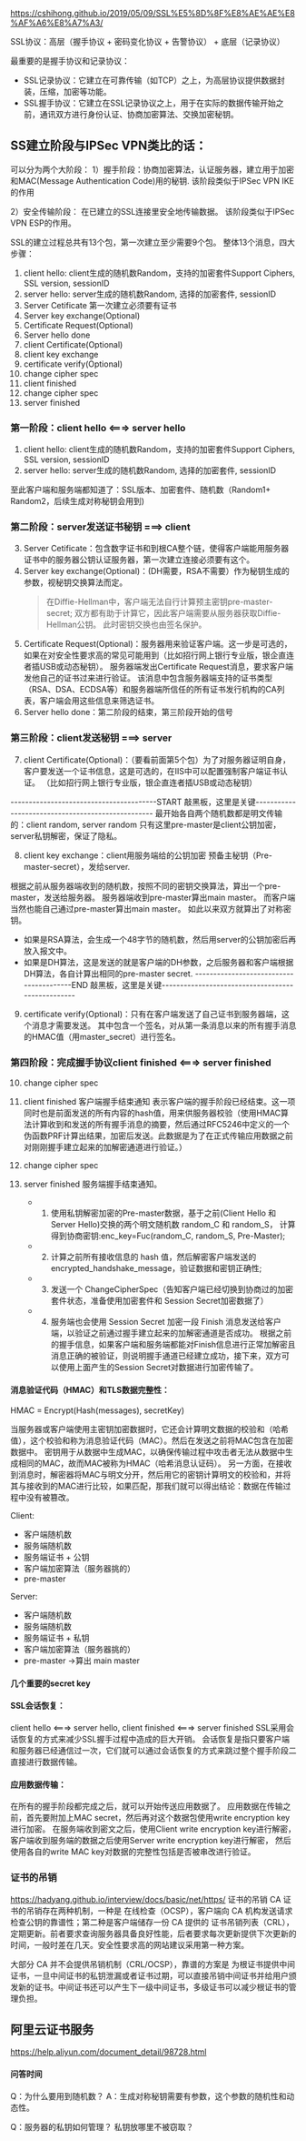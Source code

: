 https://cshihong.github.io/2019/05/09/SSL%E5%8D%8F%E8%AE%AE%E8%AF%A6%E8%A7%A3/

SSL协议：高层（握手协议 + 密码变化协议 + 告警协议） + 底层（记录协议）

最重要的是握手协议和记录协议：
- SSL记录协议：它建立在可靠传输（如TCP）之上，为高层协议提供数据封装，压缩，加密等功能。
- SSL握手协议：它建立在SSL记录协议之上，用于在实际的数据传输开始之前，通讯双方进行身份认证、协商加密算法、交换加密秘钥。

## SS建立阶段与IPSec VPN类比的话：

可以分为两个大阶段：
1）握手阶段：协商加密算法，认证服务器，建立用于加密和MAC(Message Authentication Code)用的秘钥.
该阶段类似于IPSec VPN IKE的作用

2）安全传输阶段：
在已建立的SSL连接里安全地传输数据。
该阶段类似于IPSec VPN ESP的作用。




SSL的建立过程总共有13个包，第一次建立至少需要9个包。
整体13个消息，四大步骤：
1. client hello: client生成的随机数Random，支持的加密套件Support Ciphers, SSL version, sessionID
2. server hello: server生成的随机数Random, 选择的加密套件, sessionID
3. Server Cetificate 第一次建立必须要有证书
4. Server key exchange(Optional)
5. Certificate Request(Optional)
6. Server hello done
7. client Certificate(Optional)
8. client key exchange
9. certificate verify(Optional)
10. change cipher spec
11. client finished
12. change cipher spec
13. server finished

### 第一阶段：client hello <===> server hello
1. client hello: client生成的随机数Random，支持的加密套件Support Ciphers, SSL version, sessionID
2. server hello: server生成的随机数Random, 选择的加密套件, sessionID

至此客户端和服务端都知道了：SSL版本、加密套件、随机数（Random1+ Random2，后续生成对称秘钥会用到)

### 第二阶段：server发送证书秘钥 ===> client
3. Server Cetificate：包含数字证书和到根CA整个链，使得客户端能用服务器证书中的服务器公钥认证服务器，第一次建立连接必须要有这个。
4. Server key exchange(Optional)：(DH需要，RSA不需要）作为秘钥生成的参数，视秘钥交换算法而定。
    > 在Diffie-Hellman中，客户端无法自行计算预主密钥pre-master-secret; 双方都有助于计算它，因此客户端需要从服务器获取Diffie-Hellman公钥。
    > 此时密钥交换也由签名保护。
5. Certificate Request(Optional)：服务器用来验证客户端。这一步是可选的，如果在对安全性要求高的常见可能用到（比如招行网上银行专业版，银企直连者插USB或动态秘钥）。
服务器端发出Certificate Request消息，要求客户端发他自己的证书过来进行验证。
该消息中包含服务器端支持的证书类型（RSA、DSA、ECDSA等）和服务器端所信任的所有证书发行机构的CA列表，客户端会用这些信息来筛选证书。
6. Server hello done：第二阶段的结束，第三阶段开始的信号

### 第三阶段：client发送秘钥 ===> server
7. client Certificate(Optional)：（要看前面第5个包）为了对服务器证明自身，客户要发送一个证书信息，这是可选的，在IIS中可以配置强制客户端证书认证。
（比如招行网上银行专业版，银企直连者插USB或动态秘钥）

----------------------------------------START 敲黑板，这里是关键--------------------------------------------------
最开始各自两个随机数都是明文传输的：client random, server random
只有这里pre-master是client公钥加密，server私钥解密，保证了隐私。

8. client key exchange：client用服务端给的公钥加密 预备主秘钥（Pre-master-secret），发给server.

根据之前从服务器端收到的随机数，按照不同的密钥交换算法，算出一个pre-master，发送给服务器。
服务器端收到pre-master算出main master。
而客户端当然也能自己通过pre-master算出main master。
如此以来双方就算出了对称密钥。

- 如果是RSA算法，会生成一个48字节的随机数，然后用server的公钥加密后再放入报文中。
- 如果是DH算法，这是发送的就是客户端的DH参数，之后服务器和客户端根据DH算法，各自计算出相同的pre-master secret.
----------------------------------------END 敲黑板，这里是关键--------------------------------------------------

9. certificate verify(Optional)：只有在客户端发送了自己证书到服务器端，这个消息才需要发送。
其中包含一个签名，对从第一条消息以来的所有握手消息的HMAC值（用master_secret）进行签名。

### 第四阶段：完成握手协议client finished <===> server finished
10. change cipher spec
11. client finished 客户端握手结束通知
 表示客户端的握手阶段已经结束。这一项同时也是前面发送的所有内容的hash值，用来供服务器校验（使用HMAC算法计算收到和发送的所有握手消息的摘要，然后通过RFC5246中定义的一个伪函数PRF计算出结果，加密后发送。此数据是为了在正式传输应用数据之前对刚刚握手建立起来的加解密通道进行验证。）


12. change cipher spec
13. server finished 服务端握手结束通知。
    - 1. 使用私钥解密加密的Pre-master数据，基于之前(Client Hello 和 Server Hello)交换的两个明文随机数 random_C 和 random_S，
    计算得到协商密钥:enc_key=Fuc(random_C, random_S, Pre-Master);
    - 2. 计算之前所有接收信息的 hash 值，然后解密客户端发送的 encrypted_handshake_message，验证数据和密钥正确性;
    - 3. 发送一个 ChangeCipherSpec（告知客户端已经切换到协商过的加密套件状态，准备使用加密套件和 Session Secret加密数据了）
    - 4. 服务端也会使用 Session Secret 加密一段 Finish 消息发送给客户端，以验证之前通过握手建立起来的加解密通道是否成功。
根据之前的握手信息，如果客户端和服务端都能对Finish信息进行正常加解密且消息正确的被验证，则说明握手通道已经建立成功，接下来，双方可以使用上面产生的Session Secret对数据进行加密传输了。

#### 消息验证代码（HMAC）和TLS数据完整性：
HMAC = Encrypt(Hash(messages), secretKey) 

当服务器或客户端使用主密钥加密数据时，它还会计算明文数据的校验和（哈希值），这个校验和称为消息验证代码（MAC）。然后在发送之前将MAC包含在加密数据中。
密钥用于从数据中生成MAC，以确保传输过程中攻击者无法从数据中生成相同的MAC，故而MAC被称为HMAC（哈希消息认证码）。
另一方面，在接收到消息时，解密器将MAC与明文分开，然后用它的密钥计算明文的校验和，并将其与接收到的MAC进行比较，如果匹配，那我们就可以得出结论：数据在传输过程中没有被篡改。



Client: 
- 客户端随机数
- 服务端随机数
- 服务端证书 + 公钥
- 客户端加密算法（服务器挑的）
- pre-master

Server: 
- 客户端随机数
- 服务端随机数
- 服务端证书 + 私钥
- 客户端加密算法（服务器挑的）
- pre-master ->算出 main master




#### 几个重要的secret key


#### SSL会话恢复： 
client hello <===> server hello, 
client finished <===>  server finished
SSL采用会话恢复的方式来减少SSL握手过程中造成的巨大开销。
会话恢复是指只要客户端和服务器已经通信过一次，它们就可以通过会话恢复的方式来跳过整个握手阶段二直接进行数据传输。


#### 应用数据传输：
在所有的握手阶段都完成之后，就可以开始传送应用数据了。
应用数据在传输之前，首先要附加上MAC secret，然后再对这个数据包使用write encryption key进行加密。
在服务端收到密文之后，使用Client write encryption key进行解密，
客户端收到服务端的数据之后使用Server write encryption key进行解密，
然后使用各自的write MAC key对数据的完整性包括是否被串改进行验证。

### 证书的吊销
https://hadyang.github.io/interview/docs/basic/net/https/
证书的吊销
CA 证书的吊销存在两种机制，一种是 在线检查（OCSP），客户端向 CA 机构发送请求检查公钥的靠谱性；第二种是客户端储存一份 CA 提供的 证书吊销列表（CRL），定期更新。前者要求查询服务器具备良好性能，后者要求每次更新提供下次更新的时间，一般时差在几天。安全性要求高的网站建议采用第一种方案。

大部分 CA 并不会提供吊销机制（CRL/OCSP），靠谱的方案是 为根证书提供中间证书，一旦中间证书的私钥泄漏或者证书过期，可以直接吊销中间证书并给用户颁发新的证书。中间证书还可以产生下一级中间证书，多级证书可以减少根证书的管理负担。


## 阿里云证书服务
https://help.aliyun.com/document_detail/98728.html

#### 问答时间
Q：为什么要用到随机数？
A：生成对称秘钥需要有参数，这个参数的随机性和动态性。

Q：服务器的私钥如何管理？
私钥放哪里不被窃取？


